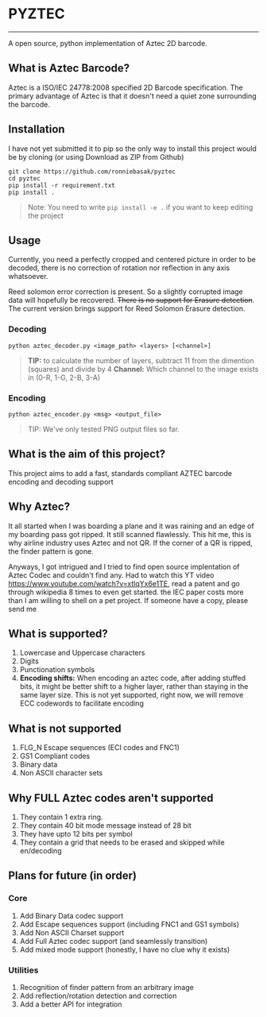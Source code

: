 # PYZTEC
___

A open source, python implementation of Aztec 2D barcode.

## What is Aztec Barcode?

Aztec is a ISO/IEC 24778:2008 specified 2D Barcode specification. The primary advantage of Aztec is that it doesn't need a quiet zone surrounding the barcode.


## Installation
I have not yet submitted it to pip so the only way to install this project would be by cloning (or using Download as ZIP from Github)

```shell
git clone https://github.com/ronniebasak/pyztec
cd pyztec
pip install -r requirement.txt
pip install .
```

> Note: You need to write `pip install -e .` if you want to keep editing the project


## Usage
Currently, you need a perfectly cropped and centered picture in order to be decoded, there is no correction of rotation nor reflection in any axis whatsoever. 

Reed solomon error correction is present. So a slightly corrupted image data will hopefully be recovered. ~~There is no support for Erasure detection~~. The current version brings support for Reed Solomon Erasure detection.


### Decoding

```shell
python aztec_decoder.py <image_path> <layers> [<channel>]
```

> **TIP:** to calculate the number of layers, subtract 11 from the dimention (squares) and divide by 4
> **Channel:** Which channel to the image exists in (0-R, 1-G, 2-B, 3-A)


### Encoding
```shell
python aztec_encoder.py <msg> <output_file>
```
> TIP: We've only tested PNG output files so far.

## What is the aim of this project?
This project aims to add a fast, standards compliant AZTEC barcode encoding and decoding support


## Why Aztec?

It all started when I was boarding a plane and it was raining and an edge of my boarding pass got ripped. It still scanned flawlessly. This hit me, this is why airline industry uses Aztec and not QR. If the corner of a QR is ripped, the finder pattern is gone. 

Anyways, I got intrigued and I tried to find open source implentation of Aztec Codec and couldn't find any. Had to watch this YT video https://www.youtube.com/watch?v=xtlqYx6e1TE, read a patent and go through wikipedia 8 times to even get started. the IEC paper costs more than I am willing to shell on a pet project. If someone have a copy, please send me


## What is supported?

1. Lowercase and Uppercase characters
2. Digits
3. Punctionation symbols
4. **Encoding shifts:** When encoding an aztec code, after adding stuffed bits, it might be better shift to a higher layer, rather than staying in the same layer size. This is not yet supported, right now, we will remove ECC codewords to facilitate encoding

## What is **not** supported

1. FLG_N Escape sequences (ECI codes and FNC1)
1. GS1 Compliant codes
1. Binary data
1. Non ASCII character sets

## Why FULL Aztec codes aren't supported
1. They contain 1 extra ring. 
1. They contain 40 bit mode message instead of 28 bit
1. They have upto 12 bits per symbol
1. They contain a grid that needs to be erased and skipped while en/decoding


## Plans for future (in order)

### Core
1. Add Binary Data codec support
1. Add Escape sequences support (including FNC1 and GS1 symbols)
1. Add Non ASCII Charset support
1. Add Full Aztec codec support (and seamlessly transition)
1. Add mixed mode support (honestly, I have no clue why it exists)

### Utilities
1. Recognition of finder pattern from an arbitrary image
1. Add reflection/rotation detection and correction
1. Add a better API for integration